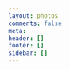 ```yaml
---
layout: photos
comments: false
meta:
header: []
footer: []
sidebar: []
---
```


<div class="ImageGrid"></div>